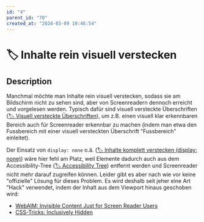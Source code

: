 ```yaml
---
id: "4"
parent_id: "70"
created_at: "2024-03-09 10:46:54"
---
```


# 🏷️ Inhalte rein visuell verstecken

## Description

Manchmal möchte man Inhalte rein visuell verstecken, sodass sie am Bildschirm nicht zu sehen sind, aber von Screenreadern dennoch erreicht und vorgelesen werden. Typisch dafür sind visuell versteckte Überschriften ([🏷️ Visuell versteckte Überschriften](/en/tags/visuell-versteckte-uberschriften)), um z.B. einen visuell klar erkennbaren Bereich auch für Screenreader erkennbar zu machen (indem man etwa den Fussbereich mit einer visuell versteckten Überschrift "Fussbereich" einleitet).

Der Einsatz von `display: none` o.ä. ([🏷️ Inhalte komplett verstecken (display: none)](/en/tags/inhalte-komplett-verstecken-display-none)) wäre hier fehl am Platz, weil Elemente dadurch auch aus dem Accessibility-Tree ([🏷️ Accessibility Tree](/en/tags/accessibility-tree)) entfernt werden und Screenreader nicht mehr darauf zugreifen können. Leider gibt es aber nach wie vor keine "offizielle" Lösung für dieses Problem. Es wird deshalb seit jeher eine Art "Hack" verwendet, indem der Inhalt aus dem Viewport hinaus geschoben wird:

- [WebAIM: Invisible Content Just for Screen Reader Users](https://webaim.org/techniques/css/invisiblecontent/)
- [CSS-Tricks: Inclusively Hidden](https://css-tricks.com/inclusively-hidden/)